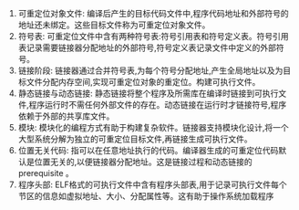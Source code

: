 1. 可重定位对象文件: 编译后产生的目标代码文件中,程序代码地址和外部符号的地址还未绑定。这些目标文件称为可重定位对象文件。
2. 符号表: 可重定位文件中含有两种符号表:符号引用表和符号定义表。符号引用表记录需要链接器分配地址的外部符号,符号定义表记录文件中定义的外部符号。
3. 链接阶段: 链接器通过合并符号表,为每个符号分配地址,产生全局地址以及为目标文件分配内存空间,实现可重定位对象的重定位。构建可执行文件。
4. 静态链接与动态链接: 静态链接将整个程序及所需库在编译时链接到可执行文件,程序运行时不需任何外部文件的存在。动态链接在运行时才链接符号,程序依赖于外部的共享库文件。
5. 模块: 模块化的编程方式有助于构建复杂软件。链接器支持模块化设计,将一个大型系统分解为独立的可重定位目标文件,再链接生成可执行文件。
6. 位置无关代码: 指可以在任意地址执行的代码。编译器生成的可重定位代码默认是位置无关的,以便链接器分配地址。这是链接过程和动态链接的 prerequisite 。
7. 程序头部: ELF格式的可执行文件中含有程序头部表,用于记录可执行文件每个节区的信息如虚拟地址、大小、分配属性等。这有助于操作系统加载程序